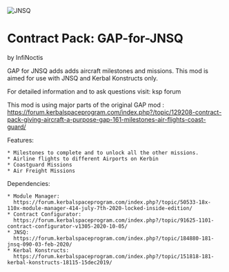 ![JNSQ](https://imgur.com/gFbBEyh.png)
# Contract Pack: GAP-for-JNSQ
by InfiNoctis

GAP for JNSQ adds adds aircraft milestones and missions.
This mod is aimed for use with JNSQ and Kerbal Konstructs only.

For detailed information and to ask questions visit: ksp forum

This mod is using major parts of the original GAP mod : 
https://forum.kerbalspaceprogram.com/index.php?/topic/129208-contract-pack-giving-aircraft-a-purpose-gap-161-milestones-air-flights-coast-guard/

Features:

	* Milestones to complete and to unlock all the other missions.
	* Airline flights to different Airports on Kerbin
	* Coastguard Missions
	* Air Freight Missions

Dependencies: 
	
	* Module Manager: 
	  https://forum.kerbalspaceprogram.com/index.php?/topic/50533-18x-110x-module-manager-414-july-7th-2020-locked-inside-edition/
	* Contract Configurator: 
	  https://forum.kerbalspaceprogram.com/index.php?/topic/91625-1101-contract-configurator-v1305-2020-10-05/
	* JNSQ: 
	  https://forum.kerbalspaceprogram.com/index.php?/topic/184880-181-jnsq-090-03-feb-2020/
	* Kerbal Konstructs: 
	  https://forum.kerbalspaceprogram.com/index.php?/topic/151818-181-kerbal-konstructs-18115-15dec2019/
	

